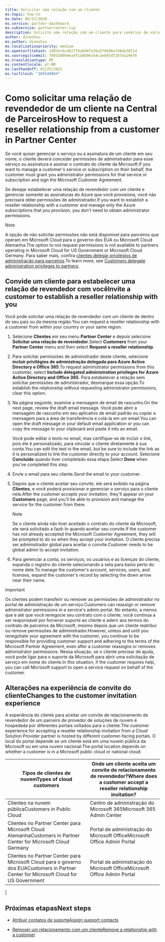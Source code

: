 ```yaml
---
title: Solicitar uma relação com um cliente
ms.topic: how-to
ms.date: 06/17/2020
ms.service: partner-dashboard
ms.subservice: partnercenter-csp
description: Solicite uma relação com um cliente para cenários de vários canais e multicanal ou se os privilégios de administrador delegado para um cliente precisarem ser restaurados.
author: dineshvu
ms.author: dineshvu
ms.localizationpriority: medium
ms.openlocfilehash: 2403ec6cdb2776ab04fa76a37d690a748de38714
ms.sourcegitcommit: 700150044ea4f1a0b96cb4caeb97d7197da29ef6
ms.translationtype: MT
ms.contentlocale: pt-BR
ms.lasthandoff: 03/25/2021
ms.locfileid: "105548964"
---
```

# <a name="how-to-request-a-reseller-relationship-from-a-customer-in-partner-center"></a><span data-ttu-id="f20a3-103">Como solicitar uma relação de revendedor de um cliente na Central de Parceiros</span><span class="sxs-lookup"><span data-stu-id="f20a3-103">How to request a reseller relationship from a customer in Partner Center</span></span>

<span data-ttu-id="f20a3-104">Se você quiser gerenciar o serviço ou a assinatura de um cliente em seu nome, o cliente deverá conceder permissões de administrador para esse serviço ou assinatura e assinar o contrato do cliente da Microsoft.</span><span class="sxs-lookup"><span data-stu-id="f20a3-104">If you want to manage a customer's service or subscription on their behalf, the customer must grant you administrator permissions for that service or subscription and sign the Microsoft Customer Agreement.</span></span>

<span data-ttu-id="f20a3-105">Se desejar estabelecer uma relação de revendedor com um cliente e gerenciar somente as assinaturas do Azure que você provisiona, você não precisará obter permissões de administrador.</span><span class="sxs-lookup"><span data-stu-id="f20a3-105">If you want to establish a reseller relationship with a customer and manage only the Azure subscriptions that you provision, you don't need to obtain administrator permissions.</span></span>

>[!NOTE] 
><span data-ttu-id="f20a3-106">A opção de não solicitar permissões não está disponível para parceiros que operam em Microsoft Cloud para o governo dos EUA ou Microsoft Cloud Alemanha.</span><span class="sxs-lookup"><span data-stu-id="f20a3-106">The option to not request permissions is not available to partners operating in Microsoft Cloud for US Government or Microsoft Cloud Germany.</span></span> <span data-ttu-id="f20a3-107">Para saber mais, confira [clientes delegar privilégios de administração para parceiros](customers-revoke-admin-privileges.md).</span><span class="sxs-lookup"><span data-stu-id="f20a3-107">To learn more, see [Customers delegate administration privileges to partners](customers-revoke-admin-privileges.md).</span></span>

## <a name="invite-a-customer-to-establish-a-reseller-relationship-with-you"></a><span data-ttu-id="f20a3-108">Convide um cliente para estabelecer uma relação de revendedor com você</span><span class="sxs-lookup"><span data-stu-id="f20a3-108">Invite a customer to establish a reseller relationship with you</span></span>

<span data-ttu-id="f20a3-109">Você pode solicitar uma relação de revendedor com um cliente de dentro do seu país ou da mesma região.</span><span class="sxs-lookup"><span data-stu-id="f20a3-109">You can request a reseller relationship with a customer from within your country or your same region.</span></span>

1. <span data-ttu-id="f20a3-110">Selecione **Clientes** em seu menu **Partner Center** e depois selecione **Solicitar uma relação de revendedor**.</span><span class="sxs-lookup"><span data-stu-id="f20a3-110">Select **Customers** from your **Partner Center** menu and then select **Request a reseller relationship**.</span></span>

2. <span data-ttu-id="f20a3-111">Para solicitar permissões de administrador deste cliente, selecione **incluir privilégios de administração delegada para Azure Active Directory e Office 365**.</span><span class="sxs-lookup"><span data-stu-id="f20a3-111">To request administrator permissions from this customer, select **Include delegated administration privileges for Azure Active Directory and Office 365**.</span></span> <span data-ttu-id="f20a3-112">Para estabelecer a relação sem solicitar permissões de administrador, desmarque essa opção.</span><span class="sxs-lookup"><span data-stu-id="f20a3-112">To establish the relationship without requesting administrator permissions, clear this option.</span></span>

3. <span data-ttu-id="f20a3-113">Na página seguinte, examine a mensagem de email de rascunho.</span><span class="sxs-lookup"><span data-stu-id="f20a3-113">On the next page, review the draft email message.</span></span> <span data-ttu-id="f20a3-114">Você pode abrir a mensagem de rascunho em seu aplicativo de email padrão ou copiar a mensagem para a área de transferência e colá-la em um email.</span><span class="sxs-lookup"><span data-stu-id="f20a3-114">You can open the draft message in your default email application or you can copy the message to your clipboard and paste it into an email.</span></span>

   <span data-ttu-id="f20a3-115">Você pode editar o texto no email, mas certifique-se de incluir o link, pois ele é personalizado, para vincular o cliente diretamente à sua conta.</span><span class="sxs-lookup"><span data-stu-id="f20a3-115">You can edit the text in the email, but be sure to include the link as it is personalized to link the customer directly to your account.</span></span> <span data-ttu-id="f20a3-116">Selecione **Concluído** quando tiver completado essa etapa.</span><span class="sxs-lookup"><span data-stu-id="f20a3-116">Select **Done** when you've completed this step.</span></span>

4. <span data-ttu-id="f20a3-117">Envie o email para seu cliente.</span><span class="sxs-lookup"><span data-stu-id="f20a3-117">Send the email to your customer.</span></span>

5. <span data-ttu-id="f20a3-118">Depois que o cliente aceitar seu convite, ele será exibido na página **Clientes**, e você poderá provisionar e gerenciar o serviço para o cliente nela.</span><span class="sxs-lookup"><span data-stu-id="f20a3-118">After the customer accepts your invitation, they'll appear on your **Customers** page, and you'll be able to provision and manage the service for the customer from there.</span></span>

   > [!NOTE]
   > <span data-ttu-id="f20a3-119">Se o cliente ainda não tiver aceitado o contrato do cliente da Microsoft, ele será solicitado a fazê-lo quando aceitar seu convite.</span><span class="sxs-lookup"><span data-stu-id="f20a3-119">If the customer has not already accepted the Microsoft Customer Agreement, they will be prompted to do so when they accept your invitation.</span></span> <span data-ttu-id="f20a3-120">O cliente precisa ser administrador global para aceitar o convite.</span><span class="sxs-lookup"><span data-stu-id="f20a3-120">Customer needs to be global admin to accept invitation.</span></span>

6. <span data-ttu-id="f20a3-121">Para gerenciar a conta, os serviços, os usuários e as licenças do cliente, expanda o registro do cliente selecionando a seta para baixo perto do nome dele.</span><span class="sxs-lookup"><span data-stu-id="f20a3-121">To manage the customer's account, services, users, and licenses, expand the customer's record by selecting the down arrow near their name.</span></span>

> [!IMPORTANT]  
> <span data-ttu-id="f20a3-122">Os clientes podem transferir ou remover as permissões de administrador no portal de administração de um serviço.</span><span class="sxs-lookup"><span data-stu-id="f20a3-122">Customers can reassign or remove administrator permissions in a service's admin portal.</span></span> <span data-ttu-id="f20a3-123">No entanto, a menos que e até que você renegocie seu contrato com o cliente, você continua a ser responsável por fornecer suporte ao cliente e aderir aos termos do contrato de parceiros da Microsoft, mesmo depois que um cliente reatribui ou remove permissões de administrador.</span><span class="sxs-lookup"><span data-stu-id="f20a3-123">However, unless and until you renegotiate your agreement with the customer, you continue to be responsible for providing customer support and adhering to the terms of the Microsoft Partner Agreement, even after a customer reassigns or removes administrator permissions.</span></span> <span data-ttu-id="f20a3-124">Nessa situação, se o cliente precisar de ajuda, você pode ligar para o suporte da Microsoft para abrir uma solicitação de serviço em nome do cliente.</span><span class="sxs-lookup"><span data-stu-id="f20a3-124">In this situation, if the customer requires help, you can call Microsoft support to open a service request on behalf of the customer.</span></span>

## <a name="changes-to-the-customer-invitation-experience"></a><span data-ttu-id="f20a3-125">Alterações na experiência de convite do cliente</span><span class="sxs-lookup"><span data-stu-id="f20a3-125">Changes to the customer invitation experience</span></span>

<span data-ttu-id="f20a3-126">A experiência do cliente para aceitar um convite de relacionamento de revendedor de um parceiro de provedor de soluções de nuvem é hospedada por diferentes portais voltados para o cliente.</span><span class="sxs-lookup"><span data-stu-id="f20a3-126">The customer experience for accepting a reseller relationship invitation from a Cloud Solution Provider partner is hosted by different customer-facing portals.</span></span> <span data-ttu-id="f20a3-127">O local do portal depende se um cliente está em uma nuvem pública da Microsoft ou em uma nuvem nacional:</span><span class="sxs-lookup"><span data-stu-id="f20a3-127">The portal location depends on whether a customer is in a Microsoft public cloud or national cloud:</span></span>

|<span data-ttu-id="f20a3-128">Tipos de clientes de nuvem</span><span class="sxs-lookup"><span data-stu-id="f20a3-128">Types of cloud customers</span></span>  | <span data-ttu-id="f20a3-129">Onde um cliente aceita um convite de relacionamento de revendedor?</span><span class="sxs-lookup"><span data-stu-id="f20a3-129">Where does a customer accept a reseller relationship invitation?</span></span> |
|---------|---------
| <span data-ttu-id="f20a3-130">Clientes na nuvem pública</span><span class="sxs-lookup"><span data-stu-id="f20a3-130">Customers in Public Cloud</span></span> | <span data-ttu-id="f20a3-131">Centro de administração do Microsoft 365</span><span class="sxs-lookup"><span data-stu-id="f20a3-131">Microsoft 365 Admin Center</span></span> |
| <span data-ttu-id="f20a3-132">Clientes no Partner Center para Microsoft Cloud Alemanha</span><span class="sxs-lookup"><span data-stu-id="f20a3-132">Customers in Partner Center for Microsoft Cloud Germany</span></span> | <span data-ttu-id="f20a3-133">Portal de administração do Microsoft Office</span><span class="sxs-lookup"><span data-stu-id="f20a3-133">Microsoft Office Admin Portal</span></span> |
| <span data-ttu-id="f20a3-134">Clientes no Partner Center para Microsoft Cloud para o governo dos EUA</span><span class="sxs-lookup"><span data-stu-id="f20a3-134">Customers in Partner Center for Microsoft Cloud for US Government</span></span> | <span data-ttu-id="f20a3-135">Portal de administração do Microsoft Office</span><span class="sxs-lookup"><span data-stu-id="f20a3-135">Microsoft Office Admin Portal</span></span> |
|

## <a name="next-steps"></a><span data-ttu-id="f20a3-136">Próximas etapas</span><span class="sxs-lookup"><span data-stu-id="f20a3-136">Next steps</span></span>

- [<span data-ttu-id="f20a3-137">Atribuir contatos de suporte</span><span class="sxs-lookup"><span data-stu-id="f20a3-137">Assign support contacts</span></span>](assign-support-contacts.md)

- [<span data-ttu-id="f20a3-138">Remover um relacionamento com um cliente</span><span class="sxs-lookup"><span data-stu-id="f20a3-138">Remove a relationship with a customer</span></span>](remove-a-relationship.md)

